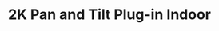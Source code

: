 ---
date_added: 2023-08-20
vendor: eufy
title: 2K Pan and Tilt Plug-in Indoor
category: camera
zigbeemodel: ['E220']
compatible: [wifi]
mlink: https://uk.eufy.com/products/t8410
---